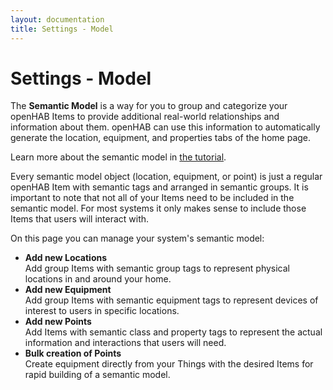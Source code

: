 ```yaml
---
layout: documentation
title: Settings - Model
---
```


# Settings - Model

<!-- START MAINUI SIDEBAR DOC - DO NOT REMOVE -->
The **Semantic Model** is a way for you to group and categorize your openHAB Items to provide additional real-world relationships and information about them.
openHAB can use this information to automatically generate the location, equipment, and properties tabs of the home page.

Learn more about the semantic model in [the tutorial]({{base}}/tutorial/model.html).

Every semantic model object (location, equipment, or point) is just a regular openHAB Item with semantic tags and arranged in semantic groups.
It is important to note that not all of your Items need to be included in the semantic model.
For most systems it only makes sense to include those Items that users will interact with.

On this page you can manage your system's semantic model:

- **Add new Locations**<br>
  Add group Items with semantic group tags to represent physical locations in and around your home.
- **Add new Equipment**<br>
  Add group Items with semantic equipment tags to represent devices of interest to users in specific locations.
- **Add new Points**<br>
  Add Items with semantic class and property tags to represent the actual information and interactions that users will need.
- **Bulk creation of Points**<br>
  Create equipment directly from your Things with the desired Items for rapid building of a semantic model.
<!-- END MAINUI SIDEBAR DOC - DO NOT REMOVE -->
